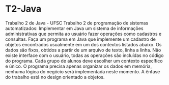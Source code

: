 # T2-Java
Trabalho 2 de Java - UFSC
Trabalho 2 de programação de sistemas automatizados: Implementar em Java um sistema de informações administrativas que permita ao usuário fazer operações como cadastros e consultas. Faça um programa em Java que implemente um cadastro de objetos encontrados usualmente em um dos contextos listados abaixo. Os dados são fixos, obtidos a partir de um arquivo de texto, linha a linha. Não existe interface com o usuário, todas as operações são incluídas no código do programa. Cada grupo de alunos deve escolher um contexto específico e único. O programa precisa apenas organizar os dados em memória, nenhuma lógica do negócio será implementada neste momento. A ênfase do trabalho está no design orientado a objetos.
